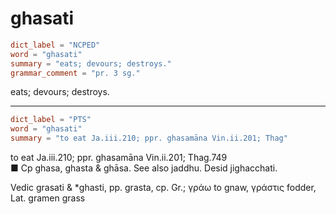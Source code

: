 # ghasati

``` toml
dict_label = "NCPED"
word = "ghasati"
summary = "eats; devours; destroys."
grammar_comment = "pr. 3 sg."
```

eats; devours; destroys.

--------------------

``` toml
dict_label = "PTS"
word = "ghasati"
summary = "to eat Ja.iii.210; ppr. ghasamāna Vin.ii.201; Thag"
```

to eat Ja.iii.210; ppr. ghasamāna Vin.ii.201; Thag.749  
■ Cp ghasa, ghasta & ghāsa. See also jaddhu. Desid jighacchati.

Vedic grasati & \*ghasti, pp. grasta, cp. Gr.; γράω to gnaw, γράστις fodder, Lat. gramen grass

